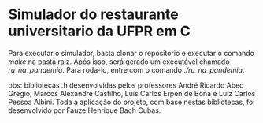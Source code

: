 # Simulador do restaurante universitario da UFPR em C

Para executar o simulador, basta clonar o repositorio e executar o comando *make* na pasta raiz. Após isso, será gerado um executável chamado *ru_na_pandemia*. Para roda-lo, entre com o comando *./ru_na_pandemia*.

obs: bibliotecas .h desenvolvidas pelos professores André Ricardo Abed Gregio, Marcos Alexandre Castilho, Luis Carlos Erpen de Bona e Luiz Carlos Pessoa Albini. Toda a aplicação do projeto, com base nestas bibliotecas, foi desenvolvido por Fauze Henrique Bach Cubas.
